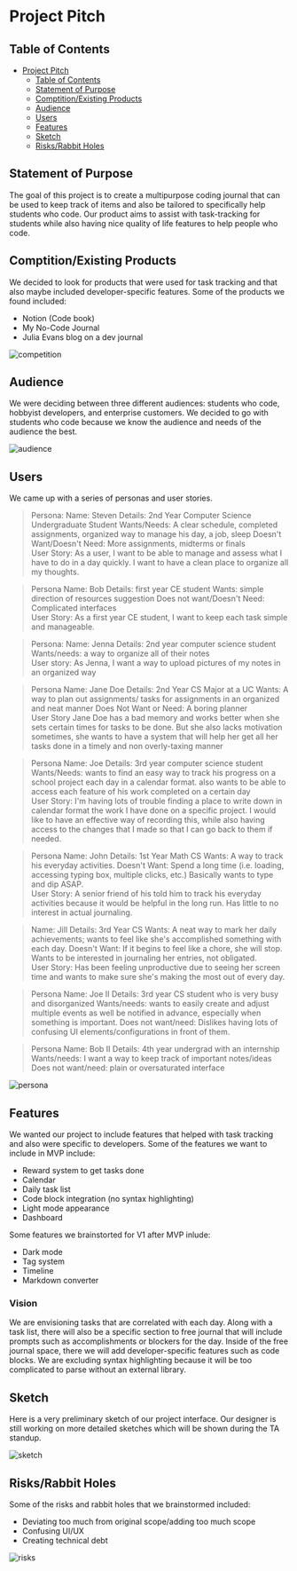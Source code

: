 # Project Pitch

## Table of Contents
- [Project Pitch](#project-pitch)
  - [Table of Contents](#table-of-contents)
  - [Statement of Purpose](#statement-of-purpose)
  - [Comptition/Existing Products](#comptitionexisting-products)
  - [Audience](#audience)
  - [Users](#users)
  - [Features](#features)
  - [Sketch](#sketch)
  - [Risks/Rabbit Holes](#risksrabbit-holes)

## Statement of Purpose

The goal of this project is to create a multipurpose coding journal that can be used to keep track of items and also be tailored to specifically help students who code. Our product aims to assist with task-tracking for students while also having nice quality of life features to help people who code.

## Comptition/Existing Products

We decided to look for products that were used for task tracking and that also maybe included developer-specific features. Some of the products we found included:
- Notion (Code book)
- My No-Code Journal
- Julia Evans blog  on a dev journal

![competition](screenshots/pitch/competition.png)

## Audience

We were deciding between three different audiences: students who code, hobbyist developers, and enterprise customers. We decided to go with students who code because we know the audience and needs of the audience the best.

![audience](screenshots/pitch/audience.png)

## Users

We came up with a series of personas and user stories.

> Persona:
Name: Steven
Details: 2nd Year Computer Science Undergraduate Student
Wants/Needs: A clear schedule, completed assignments, organized way to manage his day, a job, sleep
Doesn't Want/Doesn't Need: More assignments, midterms or finals<br>
User Story:
As a user, I want to be able to manage and assess what I have to do in a day quickly. I want to have a clean place to organize all my thoughts.

> Persona
Name: Bob
Details: first year CE student
Wants: simple direction of resources suggestion
Does not want/Doesn't Need: Complicated interfaces<br>
User Story:
As a first year CE student, I want to keep each task simple and manageable.

> Persona:
Name: Jenna
Details: 2nd year computer science student
Wants/needs: a way to organize all of their notes
<br>User story:
As Jenna, I want a way to upload pictures of my notes in an organized way

> Persona
Name: Jane Doe
Details: 2nd Year CS Major at a UC
Wants: A way to plan out assignments/ tasks for assignments in an organized and neat manner
Does Not Want or Need: A boring planner <br>
User Story
Jane Doe has a bad memory and works better when she sets certain times for tasks to be done. But she also lacks motivation sometimes, she wants to have a system that will help her get all her tasks done in a timely and non overly-taxing manner

> Persona
Name: Joe
Details: 3rd year computer science student
Wants/Needs: wants to find an easy way to track his progress on a school project each day in a calendar format. also wants to be able to access each feature of his work completed on a certain day<br>
User Story:
I'm having lots of trouble finding a place to write down in calendar format the work I have done on a specific project. I would like to have an effective way of recording this, while also having access to the changes that I made so that I can go back to them if needed.

> Persona
> Name: John
Details: 1st Year Math CS
Wants: A way to track his everyday activities.
Doesn't Want: Spend a long time (i.e. loading, accessing typing box, multiple clicks, etc.) Basically wants to type and dip ASAP.<br>
User Story: A senior friend of his told him to track his everyday activities because it would be helpful in the long run. Has little to no interest in actual journaling.

> Name: Jill
Details: 3rd Year CS
Wants: A neat way to mark her daily achievements; wants to feel like she's accomplished something with each day.
Doesn't Want: If it begins to feel like a chore, she will stop.
Wants to be interested in journaling her entries, not obligated.
<br>User Story: Has been feeling unproductive due to seeing her screen time and wants to make sure she's making the most out of every day.

> Persona
Name: Joe II
Details: 3rd year CS student who is very busy and disorganized
Wants/needs: wants to easily create and adjust multiple events as well be notified in advance, especially when something is important.
Does not want/need: Dislikes having lots of confusing UI elements/configurations in front of them.

> Persona
> Name: Bob II
Details: 4th year undergrad with an internship
Wants/needs: I want a way to keep track of important notes/ideas
Does not want/need: plain or oversaturated interface

![persona](screenshots/pitch/users.png)

## Features

We wanted our project to include features that helped with task tracking and also were specific to developers. Some of the features we want to include in MVP include:
- Reward system to get tasks done
- Calendar
- Daily task list
- Code block integration (no syntax highlighting)
- Light mode appearance
- Dashboard

Some features we brainstorted for V1 after MVP inlude:
- Dark mode
- Tag system
- Timeline
- Markdown converter

### Vision

We are envisioning tasks that are correlated with each day. Along with a task list, there will also be a specific section to free journal that will include prompts such as accomplishments or blockers for the day. Inside of the free journal space, there we will add developer-specific features such as code blocks. We are excluding syntax highlighting because it will be too complicated to parse without an external library.

## Sketch

Here is a very preliminary sketch of our project interface. Our designer is still working on more detailed sketches which will be shown during the TA standup.

![sketch](screenshots/pitch/sketch.png)

## Risks/Rabbit Holes

Some of the risks and rabbit holes that we brainstormed included:
- Deviating too much from original scope/adding too much scope
- Confusing UI/UX
- Creating technical debt

![risks](screenshots/pitch/risks-rabbitholes.png)
